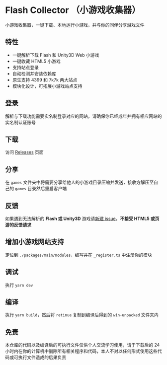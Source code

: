 # Flash Collector （小游戏收集器）

小游戏收集器，一键下载、本地运行小游戏，并与你的同伴分享游戏文件

## 特性

* 一键解析下载 Flash 和 Unity3D Web 小游戏
* 一键收藏 HTML5 小游戏
* 支持站点登录
* 自动检测并安装依赖库
* 原生支持 4399 和 7k7k 两大站点
* 模块化设计，可拓展小游戏站点支持

## 登录

解析与下载功能需要实名制登录对应的网站，请确保你已经成年并拥有相应网站的实名制认证账号

## 下载

访问 [Releases](https://github.com/Cnotech/flash-collector/releases) 页面

## 分享

在 `games` 文件夹中将需要分享给他人的小游戏目录压缩并发送，接收方解压至自己的 `games` 目录然后重启客户端

## 反馈

如果遇到无法解析的 **Flash 或 Unity3D** 游戏请[新建 issue](https://github.com/Cnotech/flash-collector/issues)，**不接受 HTML5 或页游的反馈请求**

## 增加小游戏网站支持

定位到 `./packages/main/modules`，编写并在 `_register.ts` 中注册你的模块

## 调试

执行 `yarn dev`

## 编译

执行 `yarn build`，然后将 `retinue` 复制到编译后得到的 `win-unpacked` 文件夹内

## 免责

本仓库的代码以及编译后的可执行文件仅供个人交流学习使用，请于下载后的 24 小时内在你的计算机中删除所有相关程序和代码，本人不对以任何形式使用这些代码或可执行文件造成的后果负责
